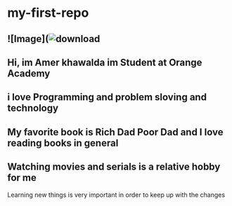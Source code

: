 # my-first-repo

![Image](![download](https://user-images.githubusercontent.com/126089869/221149008-46b79773-0e4a-4078-b5b9-a975a8f57b3e.jpg)
---
## Hi, im Amer khawalda im Student at Orange Academy
i love Programming and problem sloving and technology
---
My favorite book is Rich Dad Poor Dad and I love reading books in general
---
Watching movies and serials is a relative hobby for me
---
Learning new things is very important in order to keep up with the changes

